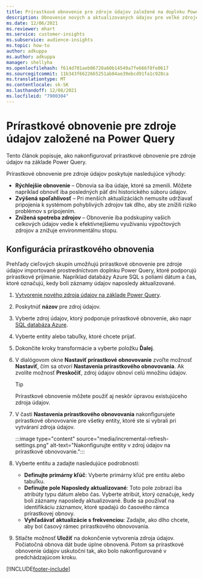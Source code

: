 ```yaml
---
title: Prírastkové obnovenie pre zdroje údajov založené na doplnku Power Query
description: Obnovenie nových a aktualizovaných údajov pre veľké zdroje údajov na základe Power Query.
ms.date: 12/06/2021
ms.reviewer: mhart
ms.service: customer-insights
ms.subservice: audience-insights
ms.topic: how-to
author: adkuppa
ms.author: adkuppa
manager: shellyha
ms.openlocfilehash: f614d701aeb06720a60b14549a7fe666f8fe0617
ms.sourcegitcommit: 11b343f6622665251ab84ae39ebcd91fa1c928ca
ms.translationtype: MT
ms.contentlocale: sk-SK
ms.lasthandoff: 12/08/2021
ms.locfileid: "7900304"
---
```

# <a name="incremental-refresh-for-data-sources-based-on-power-query"></a>Prírastkové obnovenie pre zdroje údajov založené na Power Query

Tento článok popisuje, ako nakonfigurovať prírastkové obnovenie pre zdroje údajov na základe Power Query.

Prírastkové obnovenie pre zdroje údajov poskytuje nasledujúce výhody:

- **Rýchlejšie obnovenie** – Obnovia sa iba údaje, ktoré sa zmenili. Môžete napríklad obnoviť iba posledných päť dní historického súboru údajov.
- **Zvýšená spoľahlivosť** – Pri menších aktualizáciách nemusíte udržiavať pripojenia k systémom pohyblivých zdrojov tak dlho, aby ste znížili riziko problémov s pripojením.
- **Znížená spotreba zdrojov** – Obnovenie iba podskupiny vašich celkových údajov vedie k efektívnejšiemu využívaniu výpočtových zdrojov a znižuje environmentálnu stopu.

## <a name="configure-incremental-refresh"></a>Konfigurácia prírastkového obnovenia

Prehľady cieľových skupín umožňujú prírastkové obnovenie pre zdroje údajov importované prostredníctvom doplnku Power Query, ktoré podporujú prírastkové prijímanie. Napríklad databázy Azure SQL s poliami dátum a čas, ktoré označujú, kedy boli záznamy údajov naposledy aktualizované.

1. [Vytvorenie nového zdroja údajov na základe Power Query](connect-power-query.md).

1. Poskytnúť **názov** pre zdroj údajov.

1. Vyberte zdroj údajov, ktorý podporuje prírastkové obnovenie, ako napr [SQL databáza Azure](/power-query/connectors/azuresqldatabase).

1. Vyberte entity alebo tabuľky, ktoré chcete prijať.

1. Dokončite kroky transformácie a vyberte položku **Ďalej**.

1. V dialógovom okne **Nastaviť prírastkové obnovovanie** zvoľte možnosť **Nastaviť**, čím sa otvorí **Nastavenia prírastkového obnovovania**. Ak zvolíte možnosť **Preskočiť**, zdroj údajov obnoví celú množinu údajov.
   > [!TIP]
   > Prírastkové obnovenie môžete použiť aj neskôr úpravou existujúceho zdroja údajov.

1. V časti **Nastavenia prírastkového obnovovania** nakonfigurujete prírastkové obnovovanie pre všetky entity, ktoré ste si vybrali pri vytváraní zdroja údajov.

   :::image type="content" source="media/incremental-refresh-settings.png" alt-text="Nakonfigurujte entity v zdroj údajov na prírastkové obnovovanie.":::

1. Vyberte entitu a zadajte nasledujúce podrobnosti:

   - **Definujte primárny kľúč**: Vyberte primárny kľúč pre entitu alebo tabuľku.
   - **Definujte pole Naposledy aktualizované**: Toto pole zobrazí iba atribúty typu dátum alebo čas. Vyberte atribút, ktorý označuje, kedy boli záznamy naposledy aktualizované. Bude sa používať na identifikáciu záznamov, ktoré spadajú do časového rámca prírastkovej obnovy.
   - **Vyhľadávať aktualizácie s frekvenciou**: Zadajte, ako dlho chcete, aby bol časový rámec prírastkového obnovovania.

1. Stlačte možnosť **Uložiť** na dokončenie vytvorenia zdroja údajov. Počiatočná obnova dát bude úplne obnovená. Potom sa prírastkové obnovenie údajov uskutoční tak, ako bolo nakonfigurované v predchádzajúcom kroku.


[!INCLUDE[footer-include](../includes/footer-banner.md)]
